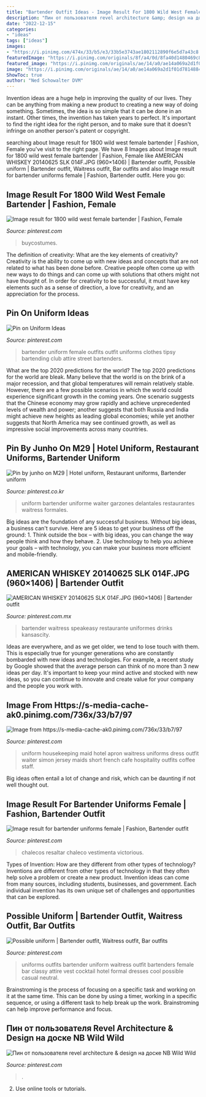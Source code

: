 ```yaml
---
title: "Bartender Outfit Ideas - Image Result For 1800 Wild West Female Bartender"
description: "Пин от пользователя revel architecture &amp; design на доске nb wild wild"
date: "2022-12-15"
categories:
- "ideas"
tags: ["ideas"]
images:
- "https://i.pinimg.com/474x/33/b5/e3/33b5e3743ae1802112890f6e5d7a43c8.jpg"
featuredImage: "https://i.pinimg.com/originals/8f/a4/0d/8fa40d1480469c85609fd67b9b91c72e.jpg"
featured_image: "https://i.pinimg.com/originals/ae/14/a0/ae14a069a2d1f01d78148842fc3ffbb0.jpg"
image: "https://i.pinimg.com/originals/ae/14/a0/ae14a069a2d1f01d78148842fc3ffbb0.jpg"
ShowToc: true
author: "Ned Schowalter DVM"
---
```



Invention ideas are a huge help in improving the quality of our lives. They can be anything from making a new product to creating a new way of doing something. Sometimes, the idea is so simple that it can be done in an instant. Other times, the invention has taken years to perfect. It's important to find the right idea for the right person, and to make sure that it doesn't infringe on another person's patent or copyright.

	

		
searching about Image result for 1800 wild west female bartender | Fashion, Female you've visit to the right page. We have 8 Images about Image result for 1800 wild west female bartender | Fashion, Female like AMERICAN WHISKEY 20140625 SLK 014F.JPG (960×1406) | Bartender outfit, Possible uniform | Bartender outfit, Waitress outfit, Bar outfits and also Image result for bartender uniforms female | Fashion, Bartender outfit. Here you go:
		
    
## Image Result For 1800 Wild West Female Bartender | Fashion, Female

<img loading=lazy src="https://i.pinimg.com/originals/fa/0c/7f/fa0c7fa16e12732137832bfe36135e6e.jpg" onerror="this.onerror=null;this.src='https://tse4.mm.bing.net/th?id=OIP.Oz2JUMuat5N92TAsxejD2AAAAA&amp;pid=15.1';" alt="Image result for 1800 wild west female bartender | Fashion, Female">

_Source: pinterest.com_

>buycostumes. 

	

The definition of creativity: What are the key elements of creativity?
Creativity is the ability to come up with new ideas and concepts that are not related to what has been done before. Creative people often come up with new ways to do things and can come up with solutions that others might not have thought of. In order for creativity to be successful, it must have key elements such as a sense of direction, a love for creativity, and an appreciation for the process.

    
## Pin On Uniform Ideas

<img loading=lazy src="https://i.pinimg.com/originals/c9/ef/b0/c9efb0b5ca6aaefbca7c74dc07b5c1e3.jpg" onerror="this.onerror=null;this.src='https://tse3.mm.bing.net/th?id=OIP.h9k9VsR7QGeil-ItyPEbdAHaLH&amp;pid=15.1';" alt="Pin on Uniform Ideas">

_Source: pinterest.com_

>bartender uniform female outfits outfit uniforms clothes tipsy bartending club attire street bartenders. 

	

What are the top 2020 predictions for the world?
The top 2020 predictions for the world are bleak. Many believe that the world is on the brink of a major recession, and that global temperatures will remain relatively stable. However, there are a few possible scenarios in which the world could experience significant growth in the coming years. One scenario suggests that the Chinese economy may grow rapidly and achieve unprecedented levels of wealth and power; another suggests that both Russia and India might achieve new heights as leading global economies; while yet another suggests that North America may see continued growth, as well as impressive social improvements across many countries.

    
## Pin By Junho On M29 | Hotel Uniform, Restaurant Uniforms, Bartender Uniform

<img loading=lazy src="https://i.pinimg.com/originals/fe/4d/ad/fe4dad3030b42b14d409304bc109fe3c.jpg" onerror="this.onerror=null;this.src='https://tse1.mm.bing.net/th?id=OIP.ItIgTlHq3tTZ_xi2QdQrewHaLH&amp;pid=15.1';" alt="Pin by junho on M29 | Hotel uniform, Restaurant uniforms, Bartender uniform">

_Source: pinterest.co.kr_

>uniform bartender uniforme waiter garzones delantales restaurantes waitress formales. 

	

Big ideas are the foundation of any successful business. Without big ideas, a business can't survive. Here are 5 ideas to get your business off the ground: 1. Think outside the box – with big ideas, you can change the way people think and how they behave. 2. Use technology to help you achieve your goals – with technology, you can make your business more efficient and mobile-friendly. 
    
## AMERICAN WHISKEY 20140625 SLK 014F.JPG (960×1406) | Bartender Outfit

<img loading=lazy src="https://i.pinimg.com/736x/b7/f5/9c/b7f59c105bffcf14d453ec19a262cc97--bartender-uniform-bartender-drinks.jpg" onerror="this.onerror=null;this.src='https://tse3.mm.bing.net/th?id=OIP.o2V2l2B2v7vb84E_vLyPPQDOEu&amp;pid=15.1';" alt="AMERICAN WHISKEY 20140625 SLK 014F.JPG (960×1406) | Bartender outfit">

_Source: pinterest.com.mx_

>bartender waitress speakeasy restaurante uniformes drinks kansascity. 

	

Ideas are everywhere, and as we get older, we tend to lose touch with them. This is especially true for younger generations who are constantly bombarded with new ideas and technologies. For example, a recent study by Google showed that the average person can think of no more than 3 new ideas per day. It's important to keep your mind active and stocked with new ideas, so you can continue to innovate and create value for your company and the people you work with.

    
## Image From Https://s-media-cache-ak0.pinimg.com/736x/33/b7/97

<img loading=lazy src="https://i.pinimg.com/originals/8f/a4/0d/8fa40d1480469c85609fd67b9b91c72e.jpg" onerror="this.onerror=null;this.src='https://tse3.mm.bing.net/th?id=OIP.8_0IMR7Hp0ofxvh--oSW-QHaLH&amp;pid=15.1';" alt="Image from https://s-media-cache-ak0.pinimg.com/736x/33/b7/97">

_Source: pinterest.com_

>uniform housekeeping maid hotel apron waitress uniforms dress outfit waiter simon jersey maids short french cafe hospitality outfits coffee staff. 

	

Big ideas often entail a lot of change and risk, which can be daunting if not well thought out.

    
## Image Result For Bartender Uniforms Female | Fashion, Bartender Outfit

<img loading=lazy src="https://i.pinimg.com/474x/33/b5/e3/33b5e3743ae1802112890f6e5d7a43c8.jpg" onerror="this.onerror=null;this.src='https://tse2.mm.bing.net/th?id=OIP.yJO-_HT8MCJB3AQtIw9oigAAAA&amp;pid=15.1';" alt="Image result for bartender uniforms female | Fashion, Bartender outfit">

_Source: pinterest.com_

>chalecos resaltar chaleco vestimenta victorious. 

	

Types of Invention: How are they different from other types of technology?
Inventions are different from other types of technology in that they often help solve a problem or create a new product. Invention ideas can come from many sources, including students, businesses, and government. Each individual invention has its own unique set of challenges and opportunities that can be explored.

    
## Possible Uniform | Bartender Outfit, Waitress Outfit, Bar Outfits

<img loading=lazy src="https://i.pinimg.com/originals/ae/14/a0/ae14a069a2d1f01d78148842fc3ffbb0.jpg" onerror="this.onerror=null;this.src='https://tse2.mm.bing.net/th?id=OIP.wfBotcLa4QNPG_hUeQGJfAHaI4&amp;pid=15.1';" alt="Possible uniform | Bartender outfit, Waitress outfit, Bar outfits">

_Source: pinterest.com_

>uniforms outfits bartender uniform waitress outfit bartenders female bar classy attire vest cocktail hotel formal dresses cool possible casual neutral. 

	

Brainstroming is the process of focusing on a specific task and working on it at the same time. This can be done by using a timer, working in a specific sequence, or using a different task to help break up the work. Brainstroming can help improve performance and focus.

    
## Пин от пользователя Revel Architecture &amp; Design на доске NB Wild Wild

<img loading=lazy src="https://i.pinimg.com/originals/b2/5d/19/b25d192ad362edf1bb83f752cf2728b4.jpg" onerror="this.onerror=null;this.src='https://tse3.mm.bing.net/th?id=OIP.m5PlRB_PLv4W7KJK8obpcQHaKD&amp;pid=15.1';" alt="Пин от пользователя revel architecture &amp; design на доске NB Wild Wild">

_Source: pinterest.com_

>. 

	

2. Use online tools or tutorials.

